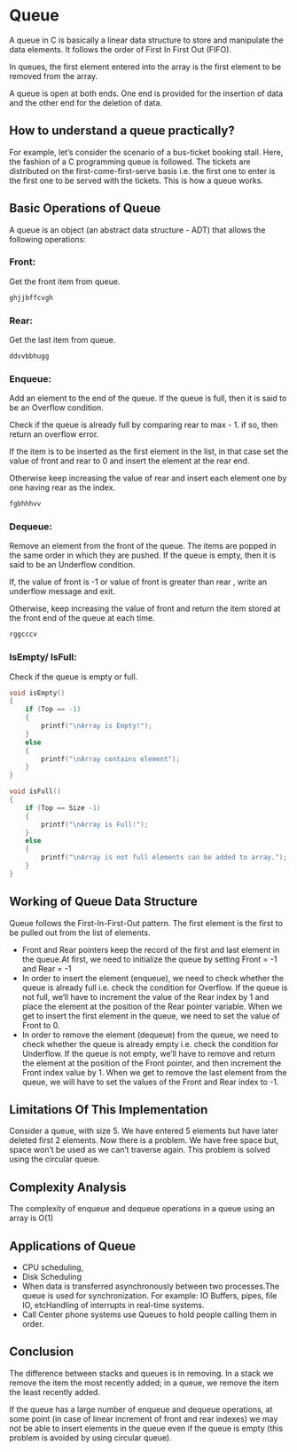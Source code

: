 # Queue

A queue in C is basically a linear data structure to store and manipulate the data elements. It follows the order of First In First Out (FIFO).

In queues, the first element entered into the array is the first element to be removed from the array.

A queue is open at both ends. One end is provided for the insertion of data and the other end for the deletion of data.

## How to understand a queue practically? 

For example, let’s consider the scenario of a bus-ticket booking stall. Here, the fashion of a C programming queue is followed. The tickets are distributed on the first-come-first-serve basis i.e. the first one to enter is the first one to be served with the tickets. This is how a queue works.

## Basic Operations of Queue

A queue is an object (an abstract data structure - ADT) that allows the following operations:

### Front: 
Get the front item from queue.
 
 ```c
 ghjjbffcvgh
 ```
### Rear: 
Get the last item from queue.
 
 ```c
 ddvvbbhugg
 ```
### Enqueue: 
Add an element to the end of the queue. If the queue is full, then it is said to be an Overflow condition.

Check if the queue is already full by comparing rear to max - 1. if so, then return an overflow error.

If the item is to be inserted as the first element in the list, in that case set the value of front and rear to 0 and insert the element at the rear end.

Otherwise keep increasing the value of rear and insert each element one by one having rear as the index.

```c
fgbhhhvv
```

### Dequeue: 
Remove an element from the front of the queue. The items are popped in the same order in which they are pushed. If the queue is empty, then it is said to be an Underflow condition.

If, the value of front is -1 or value of front is greater than rear , write an underflow message and exit.

Otherwise, keep increasing the value of front and return the item stored at the front end of the queue at each time.

```c
rggcccv
```

### IsEmpty/ IsFull: 
Check if the queue is empty or full.

```c
void isEmpty()
{
    if (Top == -1)
    {
        printf("\nArray is Empty!");
    }
    else
    {
        printf("\nArray contains element");
    }
}

void isFull()
{
    if (Top == Size -1)
    {
        printf("\nArray is Full!");
    }
    else
    {
        printf("\nArray is not full elements can be added to array.");
    }
}
```

## Working of Queue Data Structure

Queue follows the First-In-First-Out pattern. The first element is the first to be pulled out from the list of elements.

- Front and Rear pointers keep the record of the first and last element in the queue.At first, we need to initialize the queue by setting Front = -1 and Rear = -1
- In order to insert the element (enqueue), we need to check whether the queue is already full i.e. check the condition for Overflow. If the queue is not full, we’ll have to increment the value of the Rear index by 1 and place the element at the position of the Rear pointer variable. When we get to insert the first element in the queue, we need to set the value of Front to 0.
- In order to remove the element (dequeue) from the queue, we need to check whether the queue is already empty i.e. check the condition for Underflow. If the queue is not empty, we’ll have to remove and return the element at the position of the Front pointer, and then increment the Front index value by 1. When we get to remove the last element from the queue, we will have to set the values of the Front and Rear index to -1.

## Limitations Of This Implementation

Consider a queue, with size 5. We have entered 5 elements but have later deleted first 2 elements. Now there is a problem. We have free space but, space won’t be used as we can’t traverse again. This problem is solved using the circular queue.

## Complexity Analysis

The complexity of enqueue and dequeue operations in a queue using an array is O(1)

## Applications of Queue
* CPU scheduling, 
* Disk Scheduling
* When data is transferred asynchronously between two processes.The queue is used for synchronization. For example: IO Buffers, pipes, file IO, etcHandling of interrupts in real-time systems.
* Call Center phone systems use Queues to hold people calling them in order.

## Conclusion
The difference between stacks and queues is in removing. In a stack we remove the item the most recently added; in a queue, we remove the item the least recently added.

If the queue has a large number of enqueue and dequeue operations, at some point (in case of linear increment of front and rear indexes) we may not be able to insert elements in the queue even if the queue is empty (this problem is avoided by using circular queue).
